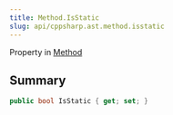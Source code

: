 ```yaml
---
title: Method.IsStatic
slug: api/cppsharp.ast.method.isstatic
---
```

Property in [Method](/api/cppsharp/ast/method)

## Summary



```csharp
public bool IsStatic { get; set; }
```

